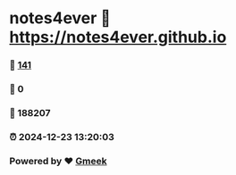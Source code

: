 # notes4ever :link: https://notes4ever.github.io 
### :page_facing_up: [141](https://notes4ever.github.io/tag.html) 
### :speech_balloon: 0 
### :hibiscus: 188207 
### :alarm_clock: 2024-12-23 13:20:03 
### Powered by :heart: [Gmeek](https://github.com/Meekdai/Gmeek)
